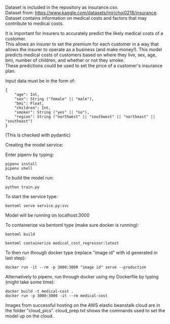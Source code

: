 Dataset is included in the repository as insurance.csv.  
Dataset from: https://www.kaggle.com/datasets/mirichoi0218/insurance.  
Dataset contains information on medical costs and factors that may contribute to medical costs.

It is important for insurers to accurately predict the likely medical costs of a customer.  
This allows an insurer to set the premium for each customer in a way that allows the insurer to operate as a business (and make money!).
This model predicts medical costs of customers based on where they live, sex, age, bmi, number of children, and whether or not they smoke.  
These predictions could be used to set the price of a customer's insurance plan.

Input data must be in the form of:

	{
		"age": Int,
		"sex": String ("female" || "male"),
		"bmi": Float,
		"children": Int,
		"smoker": String ("yes" || "no"),
		"region": String ("northwest" || "southwest" || "northeast" || "southeast")
	}

(This is checked with pydantic)

Creating the model service:

Enter pipenv by typing:

	pipenv install
	pipenv shell

To build the model run:

	python train.py

To start the service type:

	bentoml serve service.py:svc

Model will be running on localhost:3000

To containerize via bentoml type (make sure docker is running):

	bentoml build

	bentoml containerize medical_cost_regressor:latest

To then run through docker type (replace "image id" with id generated in last step):

	docker run -it --rm -p 3000:3000 "image id" serve --production

Alternatively to pipenv, run through docker using my Dockerfile by typing (might take some time):

	docker build -t medical-cost .
	docker run -p 3000:3000 -it --rm medical-cost

Images from successful hosting on the AWS elastic beanstalk cloud are in the folder "cloud_pics".
cloud_prep.txt shows the commands used to set the model up on the cloud.
